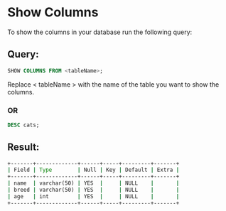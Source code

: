 # Show Columns

To show the columns in your database run the following query:

## Query:

```sql
SHOW COLUMNS FROM <tableName>;
```

Replace < tableName > with the name of the table you want to show the columns.

### OR

```sql
DESC cats;
```

## Result:

```cmd
+-------+-------------+------+-----+---------+-------+
| Field | Type        | Null | Key | Default | Extra |
+-------+-------------+------+-----+---------+-------+
| name  | varchar(50) | YES  |     | NULL    |       |
| breed | varchar(50) | YES  |     | NULL    |       |
| age   | int         | YES  |     | NULL    |       |
+-------+-------------+------+-----+---------+-------+
```

